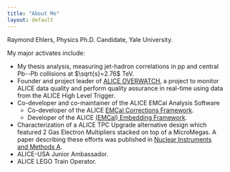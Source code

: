 ```yaml
---
title: "About Me"
layout: default
---
```


Raymond Ehlers, Physics Ph.D. Candidate, Yale University.

My major activates include:
- My thesis analysis, measuring jet-hadron correlations in pp and central Pb--Pb collisions at $\sqrt{s}=2.76$ TeV.
- Founder and project leader of [ALICE OVERWATCH](https://github.com/raymondEhlers/OVERWATCH), a project to monitor ALICE data quality and perform quality assurance in real-time using data from the ALICE High Level Trigger.
- Co-developer and co-maintainer of the ALICE EMCal Analysis Software
    - Co-developer of the ALICE [EMCal Corrections Framework](http://alidoc.cern.ch/AliPhysics/master/_r_e_a_d_m_eemc_corrections.html).
    - Developer of the ALICE [(EMCal) Embedding Framework](http://alidoc.cern.ch/AliPhysics/master/_r_e_a_d_m_eemc_embedding.html).
- Characterization of a ALICE TPC Upgrade alternative design which featured 2 Gas Electron Multipliers stacked on top of a MicroMegas. A paper describing these efforts was published in [Nuclear Instruments and Methods A](http://dx.doi.org/10.1016/j.nima.2016.08.007).
- ALICE-USA Junior Ambassador.
- ALICE LEGO Train Operator.
